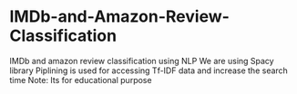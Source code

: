 # IMDb-and-Amazon-Review-Classification
IMDb and amazon review classification using NLP
We are using Spacy library
Piplining is used for accessing Tf-IDF data and increase the search time 
Note: Its for educational purpose 

